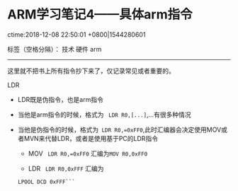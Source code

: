 ﻿# ARM学习笔记4——具体arm指令
ctime:2018-12-08 22:50:01 +0800|1544280601

标签（空格分隔）： 技术 硬件 arm

---
这里就不把书上所有指令抄下来了，仅记录常见或者重要的。

LDR
- LDR既是伪指令，也是arm指令
- 当他是arm指令的时候，格式为 ` LDR R0,[...]`,...有很多种情况
- 当他是伪指令的时候，格式为` LDR R0,=0xFF0`,此时汇编器会决定使用MOV或者MVN来代替LDR，或者是使用基于PC的LDR指令

    - MOV
    ` LDR R0,=0xFF0`
    汇编为`MOV R0,0xFF0`
    
    - LDR
    ` LDR R0,0xFFF`
    汇编为
    ```LDR R0,[PC,OFFSET_TO_LPOOL]
    LPOOL DCD 0xFFF```
    




